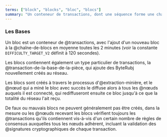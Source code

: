 ```yaml
---
terms: ["block", "blocks", "bloc", "blocs"]
summary: "Un conteneur de transactions, dont une séquence forme une chaîne de blocs."
---
```


### Les Bases

Un bloc est un conteneur de @transactions, avec l'ajout d'un nouveau bloc à la @chaîne-de-blocs en moyenne toutes les 2 minutes (voir la constante `DIFFICULTY_TARGET_V2` définit à 120 secondes).

Les blocs contiennent également un type particulier de transactions, la @transaction-de-la-base-de-la-pièce, qui ajoute des ByteRubj nouvellement créés au réseau.

Les blocs sont créés à travers le processus d'@extraction-minière, et le @nœud qui a miné le bloc avec succès le diffuse alors à tous les @nœuds auquels il est connecté, qui rediffuseront ensuite ce bloc jusqu'à ce que la totalité du réseau l'ait reçu.

De faux ou mauvais blocs ne peuvent généralement pas être créés, dans la mesure ou les @nœuds recevant les blocs vérifient toujours les @transactions qu'ils contiennent vis-à-vis d'un certain nombre de règles de consensus auxquelles tous les nœuds adhèrent, incluant la validation des @signatures cryptographiques de chaque transaction.
